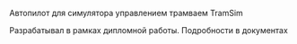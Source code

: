 Автопилот для симулятора управлением трамваем TramSim

Разрабатывал в рамках дипломной работы. Подробности в документах 
